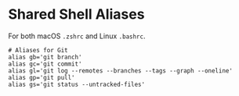 # Shared Shell Aliases

For both macOS `.zshrc` and Linux `.bashrc`.

```shell
# Aliases for Git
alias gb='git branch'
alias gc='git commit'
alias gl='git log --remotes --branches --tags --graph --oneline'
alias gp='git pull'
alias gs='git status --untracked-files'
```
